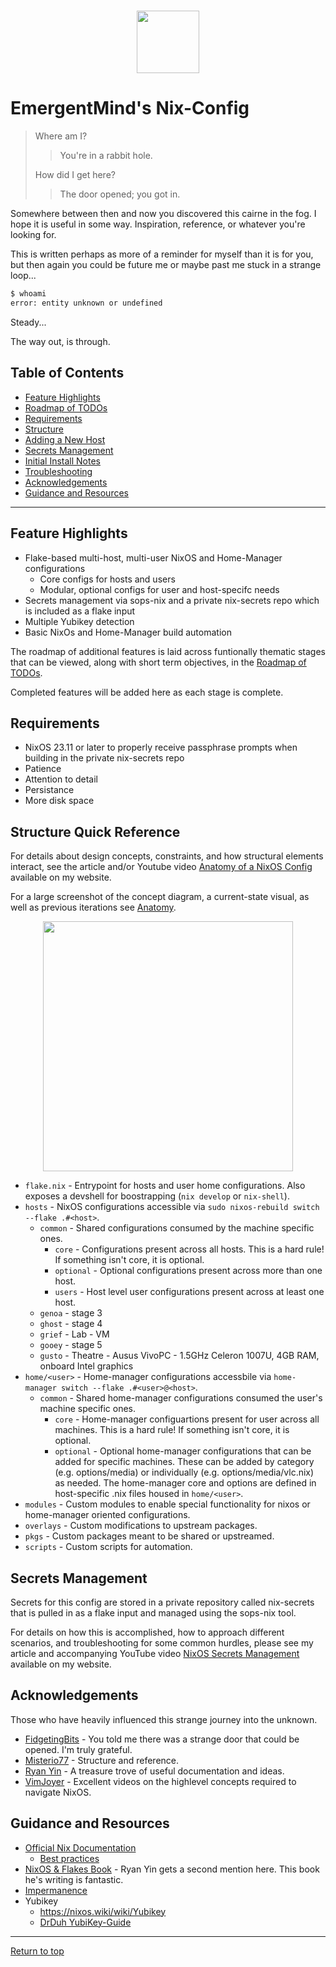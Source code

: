 <div align="center">
<h1>
<img width="100" src="docs/nixos-ascendancy.png" /> <br>
</h1>
</div>

# EmergentMind's Nix-Config

> Where am I?
>
> > You're in a rabbit hole.
>
> How did I get here?
>
> > The door opened; you got in.

Somewhere between then and now you discovered this cairne in the fog. I hope it is useful in some way. Inspiration, reference, or whatever you're looking for.

This is written perhaps as more of a reminder for myself than it is for you, but then again you could be future me or maybe past me stuck in a strange loop...

```bash
$ whoami
error: entity unknown or undefined
```

Steady...

The way out, is through.

## Table of Contents

- [Feature Highlights](#feature-highlights)
- [Roadmap of TODOs](docs/TODO.md)
- [Requirements](#requirements)
- [Structure](#structure-quick-reference)
- [Adding a New Host](docs/addnewhost.md)
- [Secrets Management](#secrets-management)
- [Initial Install Notes](docs/installnotes.md)
- [Troubleshooting](docs/TROUBLESHOOTING.md)
- [Acknowledgements](#acknowledgements)
- [Guidance and Resources](#guidance-and-resources)

---

## Feature Highlights

- Flake-based multi-host, multi-user NixOS and Home-Manager configurations
  - Core configs for hosts and users
  - Modular, optional configs for user and host-specifc needs
- Secrets management via sops-nix and a private nix-secrets repo which is included as a flake input
- Multiple Yubikey detection
- Basic NixOs and Home-Manager build automation

The roadmap of additional features is laid across funtionally thematic stages that can be viewed, along with short term objectives, in the [Roadmap of TODOs](docs/TODO.md).

Completed features will be added here as each stage is complete.

## Requirements

- NixOS 23.11 or later to properly receive passphrase prompts when building in the private nix-secrets repo
- Patience
- Attention to detail
- Persistance
- More disk space

## Structure Quick Reference

For details about design concepts, constraints, and how structural elements interact, see the article and/or Youtube video [Anatomy of a NixOS Config](https://unmovedcentre.com/technology/2024/02/24/anatomy-of-a-nixos-config.html) available on my website.

For a large screenshot of the concept diagram, a current-state visual, as well as previous iterations see [Anatomy](docs/anatomy.md).

<div align="center">
<a href="docs/anatomy.md"><img width="400" src="docs/diagrams/anatomy_v1.png" /></a>
</div>

- `flake.nix` - Entrypoint for hosts and user home configurations. Also exposes a devshell for boostrapping (`nix develop` or `nix-shell`).
- `hosts` - NixOS configurations accessible via `sudo nixos-rebuild switch --flake .#<host>`.
  - `common` - Shared configurations consumed by the machine specific ones.
    - `core` - Configurations present across all hosts. This is a hard rule! If something isn't core, it is optional.
    - `optional` - Optional configurations present across more than one host.
    - `users` - Host level user configurations present across at least one host.
  - `genoa` - stage 3
  - `ghost` - stage 4
  - `grief` - Lab - VM
  - `gooey` - stage 5
  - `gusto` - Theatre - Ausus VivoPC - 1.5GHz Celeron 1007U, 4GB RAM, onboard Intel graphics
- `home/<user>` - Home-manager configurations accessbile via `home-manager switch --flake .#<user>@<host>`.
  - `common` - Shared home-manager configurations consumed the user's machine specific ones.
    - `core` - Home-manager configuartions present for user across all machines. This is a hard rule! If something isn't core, it is optional.
    - `optional` - Optional home-manager configurations that can be added for specific machines. These can be added by category (e.g. options/media) or individually (e.g. options/media/vlc.nix) as needed.
      The home-manager core and options are defined in host-specific .nix files housed in `home/<user>`.
- `modules` - Custom modules to enable special functionality for nixos or home-manager oriented configurations.
- `overlays` - Custom modifications to upstream packages.
- `pkgs` - Custom packages meant to be shared or upstreamed.
- `scripts` - Custom scripts for automation.

## Secrets Management

Secrets for this config are stored in a private repository called nix-secrets that is pulled in as a flake input and managed using the sops-nix tool.

For details on how this is accomplished, how to approach different scenarios, and troubleshooting for some common hurdles, please see my article and accompanying YouTube video [NixOS Secrets Management](https://unmovedcentre.com/technology/2024/02/24/anatomy-of-a-nixos-config.html) available on my website.

## Acknowledgements

Those who have heavily influenced this strange journey into the unknown.

- [FidgetingBits](https://github.com/fidgetingbits) - You told me there was a strange door that could be opened. I'm truly grateful.
- [Misterio77](https://github.com/Misterio77) - Structure and reference.
- [Ryan Yin](https://github.com/ryan4yin/nix-config) - A treasure trove of useful documentation and ideas.
- [VimJoyer](https://github.com/vimjoyer) - Excellent videos on the highlevel concepts required to navigate NixOS.

## Guidance and Resources

- [Official Nix Documentation](https://nix.dev)
  - [Best practices](https://nix.dev/guides/best-practices)
- [NixOS & Flakes Book](https://nixos-and-flakes.thiscute.world/) - Ryan Yin gets a second mention here. This book he's writing is fantastic.
- [Impermanence](https://github.com/nix-community/impermanence)
- Yubikey
  - <https://nixos.wiki/wiki/Yubikey>
  - [DrDuh YubiKey-Guide](https://github.com/drduh/YubiKey-Guide)

---

[Return to top](#emergentminds-nix-config)
